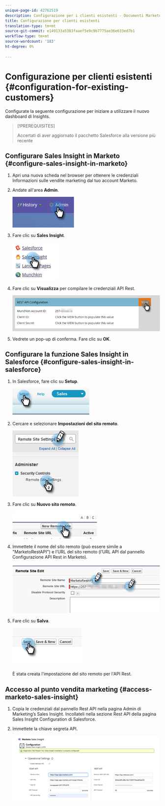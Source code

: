 ```yaml
---
unique-page-id: 42762519
description: Configurazione per i clienti esistenti - Documenti Marketo - Documentazione prodotto
title: Configurazione per clienti esistenti
translation-type: tm+mt
source-git-commit: e149133a5383faaef5e9c9b7775ae36e633ed7b1
workflow-type: tm+mt
source-wordcount: '183'
ht-degree: 0%

---
```



# Configurazione per clienti esistenti {#configuration-for-existing-customers}

Configurate la seguente configurazione per iniziare a utilizzare il nuovo dashboard di Insights.

>[!PREREQUISITES]
>
>Accertati di aver aggiornato il pacchetto Salesforce alla versione più recente

## Configurare Sales Insight in Marketo {#configure-sales-insight-in-marketo}

1. Apri una nuova scheda nel browser per ottenere le credenziali Informazioni sulle vendite marketing dal tuo account Marketo.
1. Andate all&#39;area **Admin**.

   ![](assets/configure-1.png)

1. Fare clic su **Sales Insight**.

   ![](assets/configure-2.png)

1. Fare clic su **Visualizza** per compilare le credenziali API Rest.

   ![](assets/configure-3.png)

1. Vedrete un pop-up di conferma. Fare clic su **OK**.

## Configurare la funzione Sales Insight in Salesforce {#configure-sales-insight-in-salesforce}

1. In Salesforce, fare clic su **Setup**.

   ![](assets/sfdc-1.png)

1. Cercare e selezionare **Impostazioni del sito remoto**.

   ![](assets/sfdc-2.png)

1. Fare clic su **Nuovo sito remoto**.

   ![](assets/sfdc-3.png)

1. Immettete il nome del sito remoto (può essere simile a &quot;MarketoRestAPI&quot;) e l’URL del sito remoto (l’URL API dal pannello Configurazione API Rest in Marketo).

   ![](assets/sfdc-4.png)

1. Fare clic su **Salva**.

   ![](assets/sfdc-5.png)

   È stata creata l&#39;impostazione del sito remoto per l&#39;API Rest.

## Accesso al punto vendita marketing {#access-marketo-sales-insight}

1. Copia le credenziali dal pannello Rest API nella pagina Admin di Marketing’s Sales Insight. Incollateli nella sezione Rest API della pagina Sales Insight Configuration di Salesforce.
1. Immettete la chiave segreta API.

   ![](assets/config.png)

